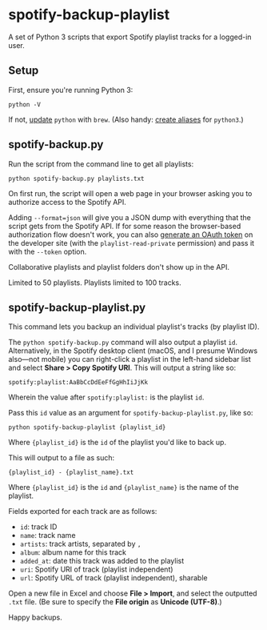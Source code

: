 spotify-backup-playlist
=======================

A set of Python 3 scripts that export Spotify playlist tracks for a logged-in user.

Setup
-----

First, ensure you're running Python 3:

	python -V

If not, [update](https://formulae.brew.sh/formula/python#default) `python` with `brew`. (Also handy: [create aliases](https://opensource.com/article/19/5/python-3-default-mac) for `python3`.)

spotify-backup.py
-----------------

Run the script from the command line to get all playlists:

	python spotify-backup.py playlists.txt

On first run, the script will open a web page in your browser asking you to authorize access to the Spotify API.

Adding `--format=json` will give you a JSON dump with everything that the script gets from the Spotify API. If for some reason the browser-based authorization flow doesn't work, you can also [generate an OAuth token](https://developer.spotify.com/web-api/console/get-playlists/) on the developer site (with the `playlist-read-private` permission) and pass it with the `--token` option.

Collaborative playlists and playlist folders don't show up in the API.

Limited to 50 playlists. Playlists limited to 100 tracks.

spotify-backup-playlist.py
---------------------------

This command lets you backup an individual playlist's tracks (by playlist ID).

The `python spotify-backup.py` command will also output a playlist `id`. Alternatively, in the Spotify desktop client (macOS, and I presume Windows also—not mobile) you can right-click a playlist in the left-hand sidebar list and select **Share > Copy Spotify URI**. This will output a string like so:

	spotify:playlist:AaBbCcDdEeFfGgHhIiJjKk

Wherein the value after `spotify:playlist:` is the playlist `id`.

Pass this `id` value as an argument for `spotify-backup-playlist.py`, like so:

	python spotify-backup-playlist {playlist_id}

Where `{playlist_id}` is the `id` of the playlist you'd like to back up.

This will output to a file as such:

	{playlist_id} - {playlist_name}.txt

Where `{playlist_id}` is the `id` and `{playlist_name}` is the name of the playlist.

Fields exported for each track are as follows:

+ `id`: track ID
+ `name`: track name
+ `artists`: track artists, separated by `, `
+ `album`: album name for this track
+ `added_at`: date this track was added to the playlist
+ `uri`: Spotify URI of track (playlist independent)
+ `url`: Spotify URL of track (playlist independent), sharable

Open a new file in Excel and choose **File > Import**, and select the outputted `.txt` file. (Be sure to specify the **File origin** as **Unicode (UTF-8)**.)

Happy backups.